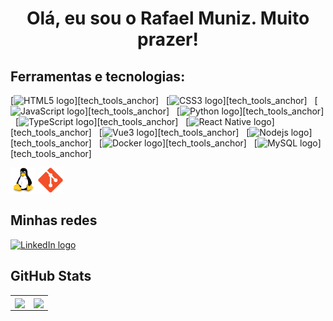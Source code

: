 <h1 align="center">Olá, eu sou o Rafael Muniz. Muito prazer!</h1>

###

## Ferramentas e tecnologias:

<p align="left">
  [<img src="https://img.shields.io/badge/HTML5-282C34?logo=html5&logoColor=E34F26" alt="HTML5 logo" title="HTML5" height="25" />][tech_tools_anchor]
&nbsp;
  [<img src="https://img.shields.io/badge/CSS3-282C34?logo=css3&logoColor=1572B6" alt="CSS3 logo" title="CSS3" height="25" />][tech_tools_anchor]
&nbsp;
  [<img src="https://img.shields.io/badge/JavaScript-282C34?logo=javascript&logoColor=F7DF1E" alt="JavaScript logo" title="JavaScript" height="25" />][tech_tools_anchor]
&nbsp;
  [<img src="https://img.shields.io/badge/Python-282C34?logo=python&logoColor=1572B6" alt="Python logo" title="Python" height="25" />][tech_tools_anchor]
&nbsp;
  [<img src="https://img.shields.io/badge/TypeScript-282C34?logo=typescript&logoColor=3178C6" alt="TypeScript logo" title="TypeScript" height="25" />][tech_tools_anchor]
&nbsp;
  [<img src="https://img.shields.io/badge/React Native-282C34?logo=react&logoColor=61DAFB" alt="React Native logo" title="React Native" height="25" />][tech_tools_anchor]
&nbsp;
  [<img src="https://img.shields.io/badge/Vue3-282C34?logo=vue3&logoColor=1572B6" alt="Vue3 logo" title="Vue3" height="25" />][tech_tools_anchor]
&nbsp;
  [<img src="https://img.shields.io/badge/Nodejs-282C34?logo=nodejs&logoColor=1572B6" alt="Nodejs logo" title="Nodejs" height="25" />][tech_tools_anchor]
&nbsp;
  [<img src="https://img.shields.io/badge/Docker-282C34?logo=docker&logoColor=1572B6" alt="Docker logo" title="Docker" height="25" />][tech_tools_anchor]
&nbsp;
  [<img src="https://img.shields.io/badge/MySQL-282C34?logo=mysql&logoColor=1572B6" alt="MySQL logo" title="MySQL" height="25" />][tech_tools_anchor]
&nbsp;
</p>

<p>
  <img src="https://raw.githubusercontent.com/devicons/devicon/master/icons/linux/linux-original.svg" alt="linux" width="40" height="40" />
  <img src="https://raw.githubusercontent.com/devicons/devicon/master/icons/git/git-original.svg" alt="git" width="40" height="40"/> 
<!--   <img src="https://raw.githubusercontent.com/devicons/devicon/master/icons/heroku/heroku-plain.svg" alt="heroku" width="40" height="40" /> -->
</p>

## Minhas redes

[<img src="https://img.shields.io/badge/LinkedIn-282C34?logo=linkedin&logoColor=0077B5" alt="LinkedIn logo" title="LinkedIn" height="25" />](https://www.linkedin.com/in/rafaelmnz/)

## GitHub Stats
<table>
<tr><td>

  <a href="https://github.com/anuraghazra/github-readme-stats" rel="noopener noreferrer" target="_blank">
    <img align="center" src="https://github-readme-stats.vercel.app/api?username=rafamnz&show_icons=true&theme=blue-green" />
  </a>

</td><td>

  <a href="https://github.com/anuraghazra/github-readme-stats" rel="noopener noreferrer" target="_blank" target="_blank">
    <img align="center" src="https://github-readme-stats.vercel.app/api/top-langs/?username=rafamnz&layout=compact&theme=blue-green" />
  </a>

</td></tr>
</table>
